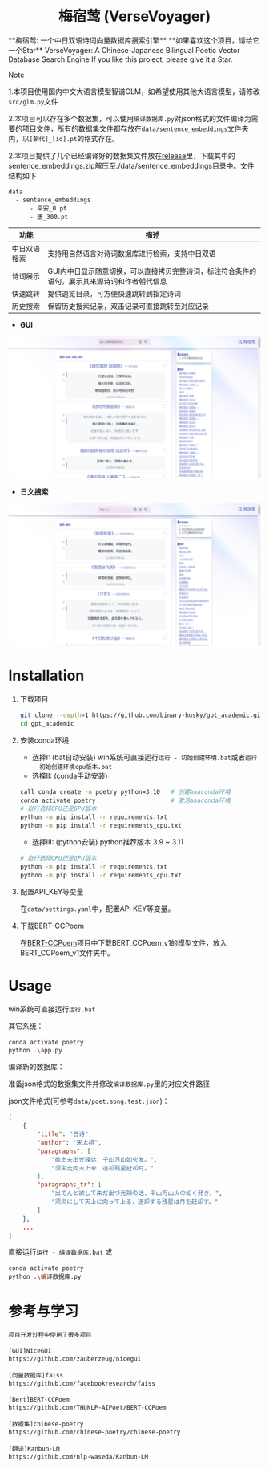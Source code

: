 <div align=center>
<h1 aligh="center">
梅宿莺 (VerseVoyager)
</h1>
</div>
**梅宿莺: 一个中日双语诗词向量数据库搜索引擎**
**如果喜欢这个项目，请给它一个Star**
VerseVoyager: A Chinese-Japanese Bilingual Poetic Vector Database Search Engine
If you like this project, please give it a Star.

> [!NOTE]
> 1.本项目使用国内中文大语言模型智谱GLM，如希望使用其他大语言模型，请修改`src/glm.py`文件
>
> 2.本项目可以存在多个数据集，可以使用`编译数据库.py`对json格式的文件编译为需要的项目文件，所有的数据集文件都存放在`data/sentence_embeddings`文件夹内，以`[朝代]_[id].pt`的格式存在。
>
> 2.本项目提供了几个已经编译好的数据集文件放在[release](https://github.com/chewing000111/VerseVoyager/releases/tag/dataset)里，下载其中的sentence_embeddings.zip解压至./data/sentence_embeddings目录中。文件结构如下
> ```
> data
>   - sentence_embeddings
>       - 平安_0.pt
>       - 唐_300.pt
> ```

| 功能         | 描述                                                         |
| ------------ | ------------------------------------------------------------ |
| 中日双语搜索 | 支持用自然语言对诗词数据库进行检索，支持中日双语             |
| 诗词展示     | GUI内中日显示随意切换，可以直接拷贝完整诗词，标注符合条件的语句，展示其来源诗词和作者朝代信息 |
| 快速跳转     | 提供速览目录，可方便快速跳转到指定诗词                       |
| 历史搜索     | 保留历史搜索记录，双击记录可直接跳转至对应记录               |

- **GUI**

![GUI](data/pics/show1.png)

- **日文搜索**

![JP](data/pics/show2.png)

# Installation

1. 下载项目

    ```sh
    git clone --depth=1 https://github.com/binary-husky/gpt_academic.git
    cd gpt_academic
    ```

2. 安装conda环境

    - 选择I:  (bat自动安装) win系统可直接运行`运行 - 初始创建环境.bat`或者`运行 - 初始创建环境cpu版本.bat`
    - 选择II: (conda手动安装)

    ```sh
    call conda create -n poetry python=3.10   # 创建anaconda环境
    conda activate poetry                     # 激活anaconda环境
    # 自行选择CPU还是GPU版本
    python -m pip install -r requirements.txt
    python -m pip install -r requirements_cpu.txt
    ```
    - 选择III: (python安装) python推荐版本 3.9 ~ 3.11

    ```sh
    # 自行选择CPU还是GPU版本
    python -m pip install -r requirements.txt
    python -m pip install -r requirements_cpu.txt
    ```

3. 配置API_KEY等变量

    在`data/settings.yaml`中，配置API KEY等变量。

4. 下载BERT-CCPoem

    在[BERT-CCPoem](https://github.com/THUNLP-AIPoet/BERT-CCPoem)项目中下载BERT_CCPoem_v1的模型文件，放入BERT_CCPoem_v1文件夹中。


# Usage

win系统可直接运行`运行.bat`

其它系统：

```sh
conda activate poetry
python .\app.py
```

编译新的数据库：

准备json格式的数据集文件并修改`编译数据库.py`里的对应文件路径

json文件格式(可参考`data/poet.song.test.json`)：

```json
[
    {
        "title": "日诗",
        "author": "宋太祖",
        "paragraphs": [
            "欲出未出光辣达，千山万山如火发。",
            "须臾走向天上来，逐却残星赶却月。"
        ],
        "paragraphs_tr": [
            "出でんと欲して未だ出づ光辣の达，千山万山火の如く発き。",
            "须臾にして天上に向って上る，逐却する残星は月を赶却す。"
        ]
    },
    ...
]
```

直接运行`运行 - 编译数据库.bat` 或

```sh
conda activate poetry
python .\编译数据库.py
```

# 参考与学习

```
项目开发过程中使用了很多项目

[GUI]NiceGUI
https://github.com/zauberzeug/nicegui

[向量数据库]faiss
https://github.com/facebookresearch/faiss

[Bert]BERT-CCPoem
https://github.com/THUNLP-AIPoet/BERT-CCPoem

[数据集]chinese-poetry
https://github.com/chinese-poetry/chinese-poetry

[翻译]Kanbun-LM
https://github.com/nlp-waseda/Kanbun-LM
```


